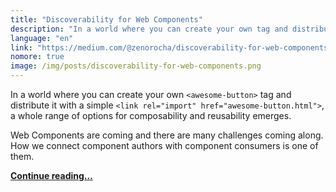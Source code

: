 ```yaml
---
title: "Discoverability for Web Components"
description: "In a world where you can create your own tag and distribute it with a simple link tag, a whole range of options for composability and reusability emerges."
language: "en"
link: "https://medium.com/@zenorocha/discoverability-for-web-components-72ce29f128b2"
nomore: true
image: /img/posts/discoverability-for-web-components.png
---
```


In a world where you can create your own `<awesome-button>` tag and distribute it with a simple `<link rel="import" href="awesome-button.html">`, a whole range of options for composability and reusability emerges.

Web Components are coming and there are many challenges coming along. How we connect component authors with component consumers is one of them.

**[Continue reading…](https://medium.com/@zenorocha/discoverability-for-web-components-72ce29f128b2)**